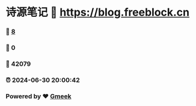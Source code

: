 # 诗源笔记 :link: https://blog.freeblock.cn 
### :page_facing_up: [8](https://blog.freeblock.cn/tag.html) 
### :speech_balloon: 0 
### :hibiscus: 42079 
### :alarm_clock: 2024-06-30 20:00:42 
### Powered by :heart: [Gmeek](https://github.com/Meekdai/Gmeek)
